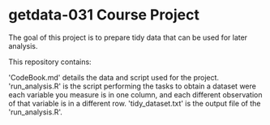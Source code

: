 getdata-031
Course Project
========================================================================

The goal of this project is to prepare tidy data that can be used for later analysis. 

This repository contains:

'CodeBook.md' details the data and script used for the project.
'run_analysis.R' is the script performing the tasks to obtain a dataset were each variable you measure is in one column, and each different observation of that variable is in a different row.
'tidy_dataset.txt' is the output file of the 'run_analysis.R'.